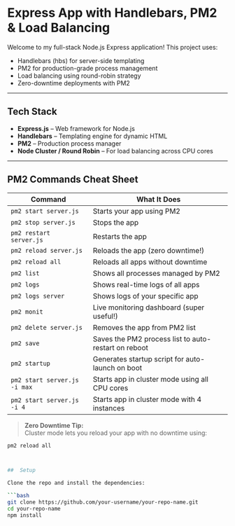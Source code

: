 #  Express App with Handlebars, PM2 & Load Balancing

Welcome to my full-stack Node.js Express application! This project uses:

- Handlebars (hbs) for server-side templating
-  PM2 for production-grade process management
-  Load balancing using round-robin strategy
-  Zero-downtime deployments with PM2

---

##  Tech Stack

- **Express.js** – Web framework for Node.js
- **Handlebars** – Templating engine for dynamic HTML
- **PM2** – Production process manager
- **Node Cluster / Round Robin** – For load balancing across CPU cores

---

##  PM2 Commands Cheat Sheet


| Command                          | What It Does                                            |
|----------------------------------|---------------------------------------------------------|
| `pm2 start server.js`            | Starts your app using PM2                              |
| `pm2 stop server.js`             | Stops the app                                           |
| `pm2 restart server.js`          | Restarts the app                                        |
| `pm2 reload server.js`           | Reloads the app (zero downtime!)                       |
| `pm2 reload all`                 | Reloads all apps without downtime                      |
| `pm2 list`                       | Shows all processes managed by PM2                     |
| `pm2 logs`                       | Shows real-time logs of all apps                       |
| `pm2 logs server`                | Shows logs of your specific app                        |
| `pm2 monit`                      | Live monitoring dashboard (super useful!)              |
| `pm2 delete server.js`           | Removes the app from PM2 list                          |
| `pm2 save`                       | Saves the PM2 process list to auto-restart on reboot   |
| `pm2 startup`                    | Generates startup script for auto-launch on boot       |
| `pm2 start server.js -i max`     | Starts app in cluster mode using all CPU cores         |
| `pm2 start server.js -i 4`       | Starts app in cluster mode with 4 instances            |

>  **Zero Downtime Tip:**  
Cluster mode lets you reload your app with no downtime using:
```bash
pm2 reload all



##  Setup

Clone the repo and install the dependencies:

```bash
git clone https://github.com/your-username/your-repo-name.git
cd your-repo-name
npm install


